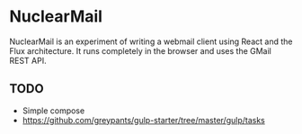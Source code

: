 # NuclearMail
NuclearMail is an experiment of writing a webmail client using React and the Flux architecture. It runs completely in the browser and uses the GMail REST API.

## TODO

- Simple compose
- https://github.com/greypants/gulp-starter/tree/master/gulp/tasks
